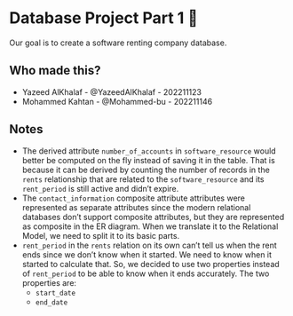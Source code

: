 # Database Project Part 1 🚀

Our goal is to create a software renting company database.

## Who made this?

- Yazeed AlKhalaf - @YazeedAlKhalaf - 202211123
- Mohammed Kahtan - @Mohammed-bu - 202211146

## Notes

- The derived attribute `number_of_accounts` in `software_resource` would better be computed on the fly instead of saving it in the table. That is because it can be derived by counting the number of records in the `rents` relationship that are related to the `software_resource` and its `rent_period` is still active and didn’t expire.
- The `contact_information` composite attribute attributes were represented as separate attributes since the modern relational databases don’t support composite attributes, but they are represented as composite in the ER diagram. When we translate it to the Relational Model, we need to split it to its basic parts.
- `rent_period` in the `rents` relation on its own can’t tell us when the rent ends since we don’t know when it started. We need to know when it started to calculate that. So, we decided to use two properties instead of `rent_period` to be able to know when it ends accurately. The two properties are:
  - `start_date`
  - `end_date`
